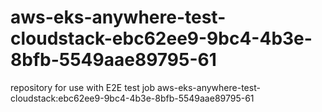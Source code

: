 # aws-eks-anywhere-test-cloudstack-ebc62ee9-9bc4-4b3e-8bfb-5549aae89795-61
repository for use with E2E test job aws-eks-anywhere-test-cloudstack:ebc62ee9-9bc4-4b3e-8bfb-5549aae89795-61
